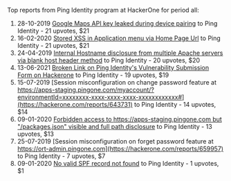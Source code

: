 Top reports from Ping Identity program at HackerOne for period all:

1. 28-10-2019 [Google Maps API key leaked during device pairing](https://hackerone.com/reports/724039) to Ping Identity - 21 upvotes, $21
2. 16-02-2020 [Stored XSS in Application menu via Home Page Url](https://hackerone.com/reports/797754) to Ping Identity - 21 upvotes, $21
3. 24-04-2019 [Internal Hostname disclosure from multiple Apache servers via blank host header method](https://hackerone.com/reports/548094) to Ping Identity - 20 upvotes, $20
4. 13-06-2021 [Broken Link on  Ping Identity's Vulnerability Submission Form on Hackerone](https://hackerone.com/reports/1225299) to Ping Identity - 19 upvotes, $19
5. 15-07-2019 [Session misconfiguration on change password feature at https://apps-staging.pingone.com/myaccount/?environmentId=xxxxxxxx-xxxx-xxxx-xxxx-xxxxxxxxxxxx#](https://hackerone.com/reports/643731) to Ping Identity - 14 upvotes, $14
6. 09-01-2020 [Forbidden access to https://apps-staging.pingone.com but "/packages.json" visible and full path disclosure](https://hackerone.com/reports/770711) to Ping Identity - 13 upvotes, $13
7. 25-07-2019 [Session misconfiguration on forget password feature at https://ort-admin.pingone.com](https://hackerone.com/reports/659957) to Ping Identity - 7 upvotes, $7
8. 09-01-2020 [No valid SPF record not found](https://hackerone.com/reports/771028) to Ping Identity - 1 upvotes, $1
